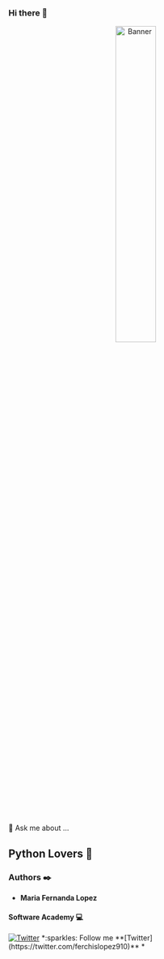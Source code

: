 ### Hi there 👋
<p align="center"><img src='https://sistemasoperativos502027821.files.wordpress.com/2018/08/software.gif?w=750&h=350&crop=1' alt='Banner' width=40%></p>

<!--
**ferchislopez0910/ferchislopez0910** is a ✨ _special_ ✨ repository because its `README.md` (this file) appears on your GitHub profile.

🌱 I’m currently learning Full-Stack Web Development

- :sparkles: I’m looking for learn
-
- :sparkles: Fun fact: I love it the :hamburger: and the :chocolate_bar:.  
- :woman_technologist: I am a business administration technologist.
- :tulip: Plant Lover

-->💬 Ask me about ...

## Python Lovers :snake:

### Authors :black_nib:
* __Maria Fernanda Lopez__

#### Software Academy 💻

<p aling="center">
<a href="https://www.holbertonschool.com" target="_blank">
<img src="https://i.pinimg.com/originals/ba/46/c8/ba46c8090ccc536ef26c005f9f2fc404.gif" alt="Twitter"  /></a>
*:sparkles: Follow me **[Twitter](https://twitter.com/ferchislopez910)** 
*<p aling="center">


